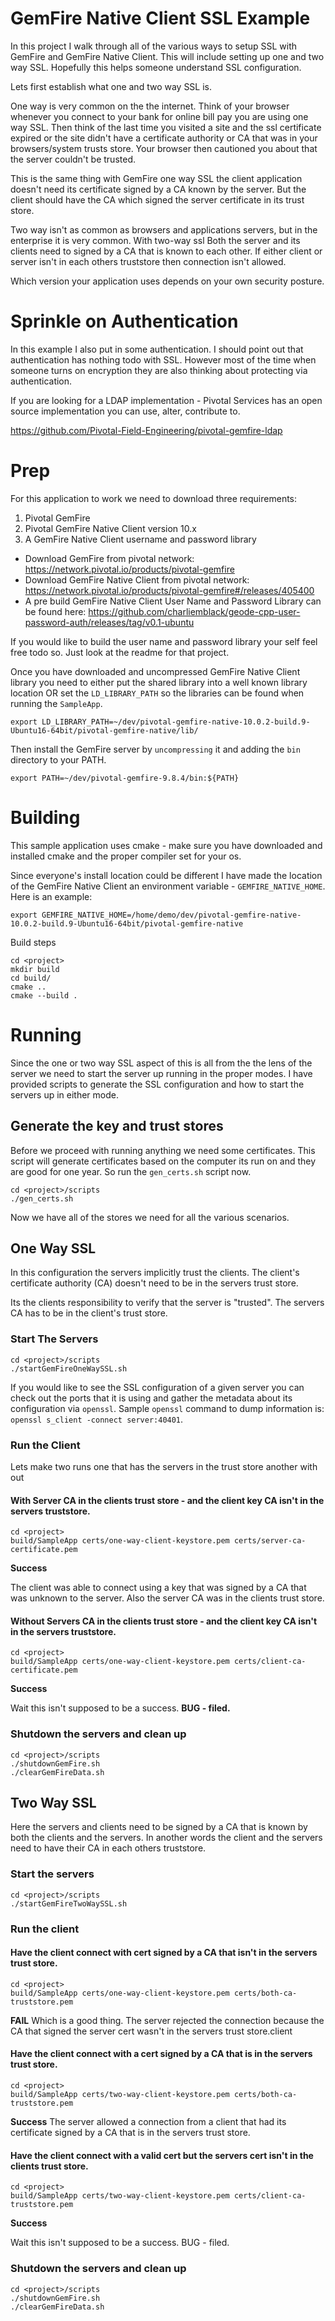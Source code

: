 # GemFire Native Client SSL Example

In this project I walk through all of the various ways to setup SSL with GemFire and GemFire Native Client.   This will include setting up one and two way SSL. Hopefully this helps someone understand SSL configuration.

Lets first establish what one and two way SSL is.   

One way is very common on the the internet.   Think of your browser whenever you connect to your bank for online bill pay you are using one way SSL.    Then think of the last time you visited a site and the ssl certificate expired or the site didn't have a certificate authority or CA that was in your browsers/system trusts store.   Your browser then cautioned you about that the server couldn't be trusted.

This is the same thing with GemFire one way SSL the client application doesn't need its certificate signed by a CA known by the server.   But the client should have the CA which signed the server certificate in its trust store.

Two way isn't as common as browsers and applications servers, but in the enterprise it is very common.   With two-way ssl Both the server and its clients need to signed by a CA that is known to each other.   If either client or server isn't in each others truststore then connection isn't allowed.

Which version your application uses depends on your own security posture.

# Sprinkle on Authentication

In this example I also put in some authentication.    I should point out that authentication has nothing todo with SSL.   However most of the time when someone turns on encryption they are also thinking about protecting via authentication.   

If you are looking for a LDAP implementation - Pivotal Services has an open source implementation you can use, alter, contribute to.

https://github.com/Pivotal-Field-Engineering/pivotal-gemfire-ldap

# Prep

For this application to work we need to download three requirements:

1. Pivotal GemFire
2. Pivotal GemFire Native Client version 10.x
2. A GemFire Native Client username and password library

* Download GemFire from pivotal network: https://network.pivotal.io/products/pivotal-gemfire
* Download GemFire Native Client from pivotal network: https://network.pivotal.io/products/pivotal-gemfire#/releases/405400
* A pre build GemFire Native Client User Name and Password Library can be found here: https://github.com/charliemblack/geode-cpp-user-password-auth/releases/tag/v0.1-ubuntu

If you would like to build the user name and password library your self feel free todo so.   Just look at the readme for that project.

Once you have downloaded and uncompressed GemFire Native Client library you need to either put the shared library into a well known library location OR set the `LD_LIBRARY_PATH` so the libraries can be found when running the `SampleApp`.

```
export LD_LIBRARY_PATH=~/dev/pivotal-gemfire-native-10.0.2-build.9-Ubuntu16-64bit/pivotal-gemfire-native/lib/
```

Then install the GemFire server by `uncompressing` it and adding the `bin` directory to your PATH.

```
export PATH=~/dev/pivotal-gemfire-9.8.4/bin:${PATH}
```

# Building

This sample application uses cmake - make sure you have downloaded and installed cmake and the proper compiler set for your os.

Since everyone's install location could be different I have made the location of the GemFire Native Client an environment variable - `GEMFIRE_NATIVE_HOME`.   Here is an example:

```
export GEMFIRE_NATIVE_HOME=/home/demo/dev/pivotal-gemfire-native-10.0.2-build.9-Ubuntu16-64bit/pivotal-gemfire-native
```

Build steps
```
cd <project>
mkdir build
cd build/
cmake ..
cmake --build .
```

# Running

Since the one or two way SSL aspect of this is all from the the lens of the server we need to start the server up running in the proper modes.   I have provided scripts to generate the SSL configuration and how to start the servers up in either mode.

## Generate the key and trust stores

Before we proceed with running anything we need some certificates.    This script will generate certificates based on the computer its run on and they are good for one year.  So run the `gen_certs.sh` script now.

```
cd <project>/scripts
./gen_certs.sh
```
Now we have all of the stores we need for all the various scenarios.

## One Way SSL

In this configuration the servers implicitly trust the clients.   The client's certificate authority (CA) doesn't need to be in the servers trust store.

Its the clients responsibility to verify that the server is "trusted".   The servers CA has to be in the client's trust store.

### Start The Servers

```
cd <project>/scripts
./startGemFireOneWaySSL.sh
```

If you would like to see the SSL configuration of a given server you can check out the ports that it is using and gather the metadata about its configuration via `openssl`.    Sample `openssl` command to dump information is:  `openssl s_client -connect server:40401`.

### Run the Client

Lets make two runs one that has the servers in the trust store another with out

#### With Server CA in the clients trust store - and the client key CA isn't in the servers truststore.
```
cd <project>
build/SampleApp certs/one-way-client-keystore.pem certs/server-ca-certificate.pem
```
**Success**

The client was able to connect using a key that was signed by a CA that was unknown to the server.  Also the server CA was in the clients trust store.

#### Without Servers CA in the clients trust store - and the client key CA isn't in the servers truststore.

```
cd <project>
build/SampleApp certs/one-way-client-keystore.pem certs/client-ca-certificate.pem
```
**Success**

Wait this isn't supposed to be a success.   **BUG - filed.**

### Shutdown the servers and clean up

```
cd <project>/scripts
./shutdownGemFire.sh
./clearGemFireData.sh
```

## Two Way SSL

Here the servers and clients need to be signed by a CA that is known by both the clients and the servers.    In another words the client and the servers need to have their CA in each others truststore.

### Start the servers

```
cd <project>/scripts
./startGemFireTwoWaySSL.sh
```

### Run the client

#### Have the client connect with cert signed by a CA that isn't in the servers trust store.
```
cd <project>
build/SampleApp certs/one-way-client-keystore.pem certs/both-ca-truststore.pem
```
**FAIL**
Which is a good thing.    The server rejected the connection because the CA that signed the server cert wasn't in the servers trust store.client

#### Have the client connect with a cert signed by a CA that is in the servers trust store.
```
cd <project>
build/SampleApp certs/two-way-client-keystore.pem certs/both-ca-truststore.pem
```
**Success**
The server allowed a connection from a client that had its certificate signed by a CA that is in the servers trust store.

#### Have the client connect with a valid cert but the servers cert isn't in the clients trust store.
```
cd <project>
build/SampleApp certs/two-way-client-keystore.pem certs/client-ca-truststore.pem
```
**Success**

Wait this isn't supposed to be a success.   BUG - filed.

### Shutdown the servers and clean up

```
cd <project>/scripts
./shutdownGemFire.sh
./clearGemFireData.sh
```